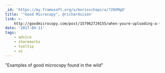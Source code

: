 ```yaml
---
_id: 'https://my.framasoft.org/u/borisschapira/?29XMgQ'
title: '"Good Microcopy", @richardsison'
link: >-
    http://goodmicrocopy.com/post/157962729155/when-youre-uploading-a-file-to-wetransfer-the
date: '2017-04-11'
tags:
    - advice
    - sharemarks
    - tooltip
    - ui
---
```


<div class="markdown"><p>&quot;Examples of good microcopy found in the wild&quot;
</p></div>
